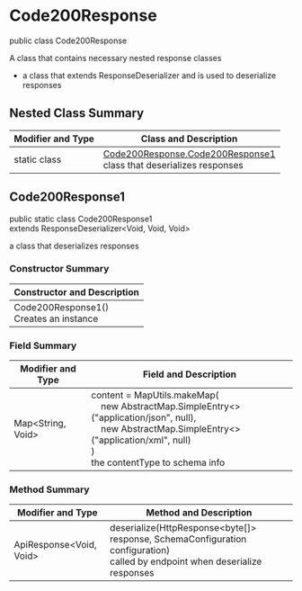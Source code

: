# Code200Response

public class Code200Response

A class that contains necessary nested response classes
- a class that extends ResponseDeserializer and is used to deserialize responses

## Nested Class Summary
| Modifier and Type | Class and Description |
| ----------------- | --------------------- |
| static class | [Code200Response.Code200Response1](#code200response1)<br>class that deserializes responses |

## Code200Response1
public static class Code200Response1<br>
extends ResponseDeserializer<Void, Void, Void>

a class that deserializes responses

### Constructor Summary
| Constructor and Description |
| --------------------------- |
| Code200Response1()<br>Creates an instance |

### Field Summary
| Modifier and Type | Field and Description |
| ----------------- | --------------------- |
| Map<String, Void> | content =  MapUtils.makeMap(<br>&nbsp;&nbsp;&nbsp;&nbsp;new AbstractMap.SimpleEntry<>("application/json", null),<br>&nbsp;&nbsp;&nbsp;&nbsp;new AbstractMap.SimpleEntry<>("application/xml", null)<br>)<br>the contentType to schema info |

### Method Summary
| Modifier and Type | Method and Description |
| ----------------- | ---------------------- |
| ApiResponse<Void, Void> | deserialize(HttpResponse<byte[]> response, SchemaConfiguration configuration)<br>called by endpoint when deserialize responses |
